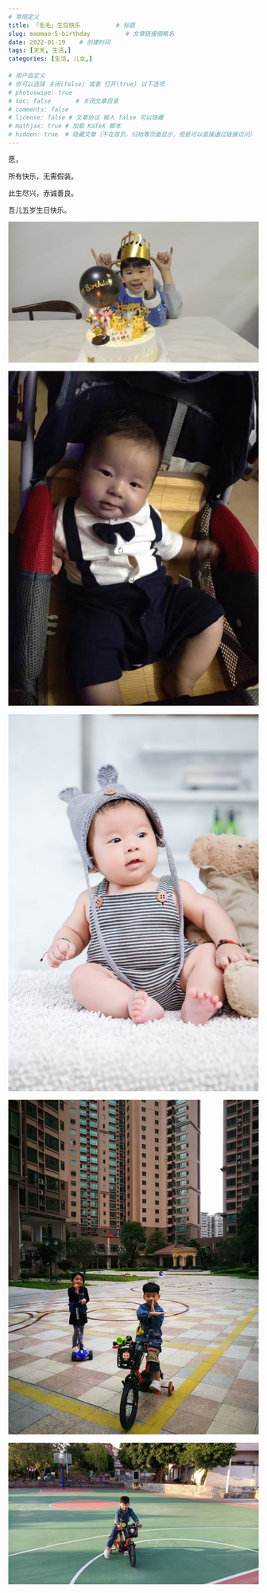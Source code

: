 ```yaml
---
# 常用定义
title: 「毛毛」生日快乐          # 标题
slug: maomao-5-birthday          # 文章链接缩略名
date: 2022-01-19    # 创建时间
tags: [天天, 生活,]
categories: [生活, 儿女,]

# 用户自定义
# 你可以选择 关闭(false) 或者 打开(true) 以下选项
# photoswipe: true
# toc: false       # 关闭文章目录
# comments: false
# license: false # 文章协议 输入 false 可以隐藏
# mathjax: true # 加载 KaTeX 脚本
# hidden: true  # 隐藏文章（不在首页，归档等页面显示，但是可以直接通过链接访问）
---
```


愿，

所有快乐，无需假装。

此生尽兴，赤诚善良。

吾儿五岁生日快乐。

![](postImages/laomai/2023/02/27/163fc39ef39c60-1.webp)

![](postImages/laomai/2023/02/27/163fc39f07a015-1.webp)

![](postImages/laomai/2023/02/27/163fc39f10d242-1.webp)

![](postImages/laomai/2023/02/27/163fc39f223c1d-1.webp)

![](postImages/laomai/2023/02/27/163fc39f322afa-1.webp)